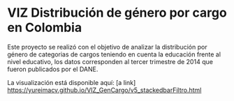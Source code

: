 # VIZ Distribución de género por cargo en Colombia

Este proyecto se realizó con el objetivo de analizar la distribución por género de categorias de cargos teniendo en cuenta la educación frente al nivel educativo, los datos corresponden al tercer trimestre de 2014 que fueron publicados por el DANE.

La visualización está disponible aquí: [a link] https://yureimacv.github.io/VIZ_GenCargo/v5_stackedbarFiltro.html
